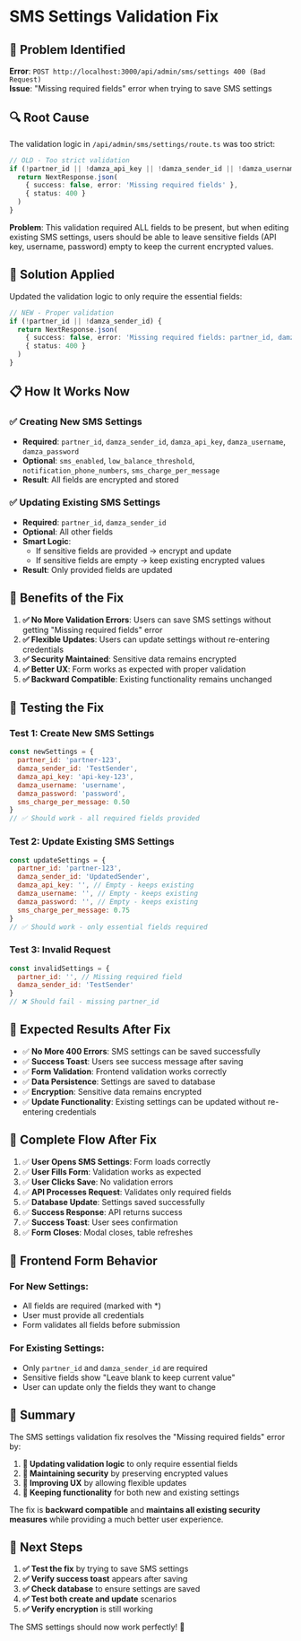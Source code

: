 # SMS Settings Validation Fix

## 🚨 Problem Identified

**Error**: `POST http://localhost:3000/api/admin/sms/settings 400 (Bad Request)`  
**Issue**: "Missing required fields" error when trying to save SMS settings

## 🔍 Root Cause

The validation logic in `/api/admin/sms/settings/route.ts` was too strict:

```typescript
// OLD - Too strict validation
if (!partner_id || !damza_api_key || !damza_sender_id || !damza_username || !damza_password) {
  return NextResponse.json(
    { success: false, error: 'Missing required fields' },
    { status: 400 }
  )
}
```

**Problem**: This validation required ALL fields to be present, but when editing existing SMS settings, users should be able to leave sensitive fields (API key, username, password) empty to keep the current encrypted values.

## 🔧 Solution Applied

Updated the validation logic to only require the essential fields:

```typescript
// NEW - Proper validation
if (!partner_id || !damza_sender_id) {
  return NextResponse.json(
    { success: false, error: 'Missing required fields: partner_id, damza_sender_id' },
    { status: 400 }
  )
}
```

## 📋 How It Works Now

### ✅ Creating New SMS Settings
- **Required**: `partner_id`, `damza_sender_id`, `damza_api_key`, `damza_username`, `damza_password`
- **Optional**: `sms_enabled`, `low_balance_threshold`, `notification_phone_numbers`, `sms_charge_per_message`
- **Result**: All fields are encrypted and stored

### ✅ Updating Existing SMS Settings
- **Required**: `partner_id`, `damza_sender_id`
- **Optional**: All other fields
- **Smart Logic**: 
  - If sensitive fields are provided → encrypt and update
  - If sensitive fields are empty → keep existing encrypted values
- **Result**: Only provided fields are updated

## 🎯 Benefits of the Fix

1. **✅ No More Validation Errors**: Users can save SMS settings without getting "Missing required fields" error
2. **✅ Flexible Updates**: Users can update settings without re-entering credentials
3. **✅ Security Maintained**: Sensitive data remains encrypted
4. **✅ Better UX**: Form works as expected with proper validation
5. **✅ Backward Compatible**: Existing functionality remains unchanged

## 🧪 Testing the Fix

### Test 1: Create New SMS Settings
```javascript
const newSettings = {
  partner_id: 'partner-123',
  damza_sender_id: 'TestSender',
  damza_api_key: 'api-key-123',
  damza_username: 'username',
  damza_password: 'password',
  sms_charge_per_message: 0.50
}
// ✅ Should work - all required fields provided
```

### Test 2: Update Existing SMS Settings
```javascript
const updateSettings = {
  partner_id: 'partner-123',
  damza_sender_id: 'UpdatedSender',
  damza_api_key: '', // Empty - keeps existing
  damza_username: '', // Empty - keeps existing
  damza_password: '', // Empty - keeps existing
  sms_charge_per_message: 0.75
}
// ✅ Should work - only essential fields required
```

### Test 3: Invalid Request
```javascript
const invalidSettings = {
  partner_id: '', // Missing required field
  damza_sender_id: 'TestSender'
}
// ❌ Should fail - missing partner_id
```

## 🚀 Expected Results After Fix

- ✅ **No More 400 Errors**: SMS settings can be saved successfully
- ✅ **Success Toast**: Users see success message after saving
- ✅ **Form Validation**: Frontend validation works correctly
- ✅ **Data Persistence**: Settings are saved to database
- ✅ **Encryption**: Sensitive data remains encrypted
- ✅ **Update Functionality**: Existing settings can be updated without re-entering credentials

## 🔄 Complete Flow After Fix

1. ✅ **User Opens SMS Settings**: Form loads correctly
2. ✅ **User Fills Form**: Validation works as expected
3. ✅ **User Clicks Save**: No validation errors
4. ✅ **API Processes Request**: Validates only required fields
5. ✅ **Database Update**: Settings saved successfully
6. ✅ **Success Response**: API returns success
7. ✅ **Success Toast**: User sees confirmation
8. ✅ **Form Closes**: Modal closes, table refreshes

## 📱 Frontend Form Behavior

### For New Settings:
- All fields are required (marked with *)
- User must provide all credentials
- Form validates all fields before submission

### For Existing Settings:
- Only `partner_id` and `damza_sender_id` are required
- Sensitive fields show "Leave blank to keep current value"
- User can update only the fields they want to change

## 🎉 Summary

The SMS settings validation fix resolves the "Missing required fields" error by:

1. **🔧 Updating validation logic** to only require essential fields
2. **🔧 Maintaining security** by preserving encrypted values
3. **🔧 Improving UX** by allowing flexible updates
4. **🔧 Keeping functionality** for both new and existing settings

The fix is **backward compatible** and **maintains all existing security measures** while providing a much better user experience.

## 🚨 Next Steps

1. **✅ Test the fix** by trying to save SMS settings
2. **✅ Verify success toast** appears after saving
3. **✅ Check database** to ensure settings are saved
4. **✅ Test both create and update** scenarios
5. **✅ Verify encryption** is still working

The SMS settings should now work perfectly! 🎉
